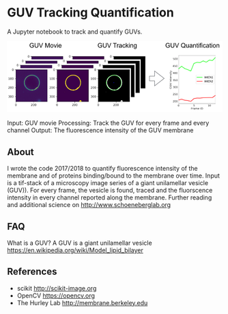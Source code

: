 # GUV Tracking Quantification

A Jupyter notebook to track and quantify GUVs.

![Logo](./logo.png)

Input: GUV movie
Processing: Track the GUV for every frame and every channel
Output: The fluorescence intensity of the GUV membrane

## About

I wrote the code 2017/2018 to quantify fluorescence intensity of the membrane and of proteins binding/bound to the membrane over time.
Input is a tif-stack of a microscopy image series of a giant unilamellar vesicle (GUV)).
For every frame, the vesicle is found, traced and the fluorscence intensity in every channel reported along the membrane.
Further reading and additional science on http://www.schoeneberglab.org


## FAQ

What is a GUV?
A GUV is a giant unilamellar vesicle
https://en.wikipedia.org/wiki/Model_lipid_bilayer

## References

- scikit http://scikit-image.org
- OpenCV https://opencv.org
- The Hurley Lab http://membrane.berkeley.edu
